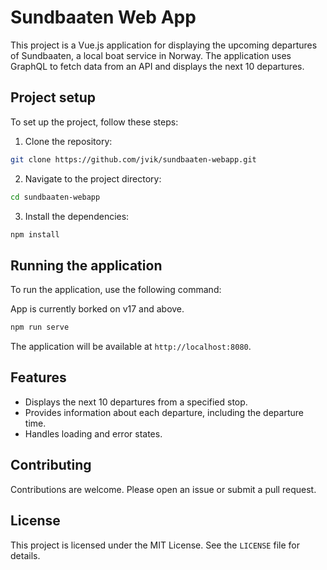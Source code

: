 # Sundbaaten Web App

This project is a Vue.js application for displaying the upcoming departures of Sundbaaten, a local boat service in Norway. The application uses GraphQL to fetch data from an API and displays the next 10 departures.

## Project setup

To set up the project, follow these steps:

1. Clone the repository:

```bash
git clone https://github.com/jvik/sundbaaten-webapp.git
```

2. Navigate to the project directory:

```bash
cd sundbaaten-webapp
```

3. Install the dependencies:

```bash
npm install
```

## Running the application

To run the application, use the following command:

App is currently borked on v17 and above.

```bash
npm run serve
```

The application will be available at `http://localhost:8080`.

## Features

- Displays the next 10 departures from a specified stop.
- Provides information about each departure, including the departure time.
- Handles loading and error states.

## Contributing

Contributions are welcome. Please open an issue or submit a pull request.

## License

This project is licensed under the MIT License. See the `LICENSE` file for details.
